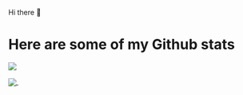 Hi there 👋

<h1>Here are some of my Github stats</h1>
<a href="https://github.com/Gui37">
  <img align="center" src="https://github.com/Gui37/github-Readme-Stats-Mine/api?username=Gui37&show_icons=true&theme=radical&count_private=true" />
</a>
<p><p><p>
<a href="https://github.com/Gui37/">
  <img align="center" src="https://github.com/Gui37/github-Readme-Stats-Mine/api/top-langs/?username=Gui37&layout=compact&hide=php,javascript,css,html&langs_count=7" />
</a>
 

